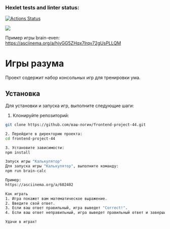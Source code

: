 ### Hexlet tests and linter status:
[![Actions Status](https://github.com/MostOfLuck/frontend-project-44/workflows/hexlet-check/badge.svg)](https://github.com/MostOfLuck/frontend-project-44/actions)

<a href="https://codeclimate.com/github/MostOfLuck/frontend-project-44/maintainability"><img src="https://api.codeclimate.com/v1/badges/5d2f223b657ef254075f/maintainability" /></a>

Пример игры brain-even: https://asciinema.org/a/hjyGG5ZHqx7lrqv72gUsPLLQM

# Игры разума

Проект содержит набор консольных игр для тренировки ума.

## Установка

Для установки и запуска игр, выполните следующие шаги:



1. Клонируйте репозиторий:

```bash
git clone https://github.com/ваш-логин/frontend-project-44.git

2. Перейдите в директорию проекта:
cd frontend-project-44

3. Установите зависимости:
npm install

Запуск игры "Калькулятор"
Для запуска игры "Калькулятор", выполните команду:
npm run brain-calc

Пример:
https://asciinema.org/a/602402

Как играть
1. Игра покажет вам математическое выражение.
2. Введите свой ответ.
3. Если ваш ответ правильный, игра выведет "Correct!".
4. Если ваш ответ неправильный, игра выведет правильный ответ и завершится.

Удачи в играх!
